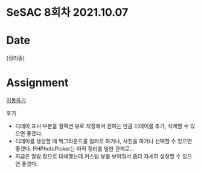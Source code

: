 # SeSAC 8회차 2021.10.07

# Date
(정리중)

# Assignment
[이동하기](https://github.com/urijan44/SSAC_AnniversaryCounter)

후기
- 디데이 표시 부분을 컬렉션 뷰로 지정해서 원하는 만큼 디데이를 추가, 삭제할 수 있으면 좋겠다.
- 디데이를 생성할 때 백그라운드를 컬러로 하거나, 사진을 하거나 선택할 수 있으면 좋겠다. PHPhotoPicker는 아직 정리를 덜한 관계로...
- 지금은 알람 창으로 대체했는데 커스텀 뷰를 보여줘서 좀더 자세히 설정할 수 있으면 좋겠다.